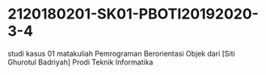 # 2120180201-SK01-PBOTI20192020-3-4
studi kasus 01 matakuliah Pemrograman Berorientasi Objek dari [Siti Ghurotul Badriyah] Prodi Teknik Informatika
